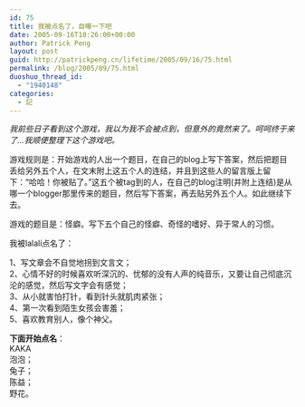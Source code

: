 ```yaml
---
id: 75
title: 我被点名了，自曝一下吧
date: 2005-09-16T10:26:00+00:00
author: Patrick Peng
layout: post
guid: http://patrickpeng.cn/lifetime/2005/09/16/75.html
permalink: /blog/2005/09/75.html
duoshuo_thread_id:
  - "1940148"
categories:
  - 記
---
```

<p><em>我前些日子看到这个游戏，我以为我不会被点到，但意外的竟然来了。呵呵终于来了...我顺便整理下这个游戏吧。</em></p>  <p>游戏规则是：开始游戏的人出一个题目，在自己的blog上写下答案，然后把题目丢给另外五个人，在文末附上这五个人的连结，并且到这些人的留言版上留下：“哈哈！你被贴了。”这五个被tag到的人，在自己的blog注明(并附上连结)是从哪一个blogger那里传来的题目，然后写下答案，再去贴另外五个人。如此继续下去。</p>  <p>游戏的题目是：怪癖。写下五个自己的怪癖、奇怪的嗜好、异于常人的习惯。</p>  <p>我被lalali点名了：</p>  <p>1、写文章会不自觉地拐到文言文；    <br />2、心情不好的时候喜欢听深沉的、忧郁的没有人声的纯音乐，又要让自己彻底沉沦的感觉，然后写文字会有感觉；     <br />3、从小就害怕打针，看到针头就肌肉紧张；     <br />4、第一次看到陌生女孩会害羞；     <br />5、喜欢教育别人，像个神父。</p>  <p><strong>下面开始点名</strong>：     <br />KAKA     <br />泡泡；     <br />兔子；     <br />陈益；     <br />野花。</p>